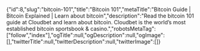 {"id":8,"slug":"bitcoin-101","title":"Bitcoin 101","metaTitle":"Bitcoin Guide | Bitcoin Explained | Learn about bitcoin","description":"Read the bitcoin 101 guide at Cloudbet and learn about bitcoin. Cloudbet is the world’s most established bitcoin sportsbook & casino.","robotsMetaTag":["follow","index"],"ogTitle":null,"ogDescription":null,"ogImage":[],"twitterTitle":null,"twitterDescription":null,"twitterImage":[]}
